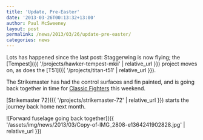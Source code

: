 ```yaml
---
title: 'Update, Pre-Easter'
date: '2013-03-26T00:13:32+13:00'
author: Paul McSweeney
layout: post
permalink: /news/2013/03/26/update-pre-easter/
categories: news
---
```


Lots has happened since the last post: Staggerwing is now flying; the [Tempest]({{ '/projects/hawker-tempest-mkii' | relative_url }}) project moves on, as does the [T51]({{ '/projects/titan-t51' | relative_url }}). 

The Strikemaster has had the control surfaces and fin painted, and is going back together in time for [Classic Fighters](https://www.classicfighters.co.nz/) this weekend.

[Strikemaster 72]({{ '/projects/strikemaster-72' | relative_url }}) starts the journey back home next month.

![Forward fuselage going back together]({{ '/assets/img/news/2013/03/Copy-of-IMG_2808-e1364241902828.jpg' | relative_url }})
